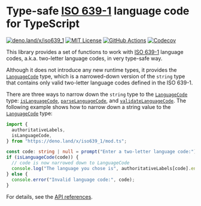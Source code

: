 <!-- deno-fmt-ignore-file -->

Type-safe [ISO 639-1] language code for TypeScript
==================================================

[![deno.land/x/iso639_1][Deno module badge]][Deno module]
[![MIT License][License badge]](./LICENSE)
[![GitHub Actions][GitHub Actions badge]][GitHub Actions]
[![Codecov][Codecov badge]][Codecov]

This library provides a set of functions to work with [ISO 639-1] language
codes, a.k.a. two-letter language codes, in very type-safe way.

Although it does not introduce any new runtime types, it provides
the [`LanguageCode`] type, which is a narrowed-down version of
the `string` type that contains only valid two-letter language codes
defined in the ISO 639-1.

There are three ways to narrow down the `string` type to the
[`LanguageCode`] type: [`isLanguageCode`], [`parseLanguageCode`],
and [`validateLanguageCode`].  The following example shows how to narrow
down a string value to the [`LanguageCode`] type:

~~~~ typescript
import {
  authoritativeLabels,
  isLanguageCode,
} from "https://deno.land/x/iso639_1/mod.ts";

const code: string | null = prompt("Enter a two-letter language code:");
if (isLanguageCode(code)) {
  // code is now narrowed down to LanguageCode
  console.log("The language you chose is", authoritativeLabels[code].en);
} else {
  console.error("Invalid language code:", code);
}
~~~~

For details, see the [API references].

[Deno module badge]: https://shield.deno.dev/x/iso639_1
[Deno module]: https://deno.land/x/iso639_1
[License badge]: https://img.shields.io/github/license/dahlia/iso639-1
[GitHub Actions badge]: https://github.com/dahlia/iso639-1/actions/workflows/test.yaml/badge.svg
[GitHub Actions]: https://github.com/dahlia/iso639-1/actions/workflows/test.yaml
[Codecov badge]: https://codecov.io/gh/dahlia/iso639-1/graph/badge.svg
[Codecov]: https://codecov.io/gh/dahlia/iso639-1
[ISO 639-1]: https://id.loc.gov/vocabulary/iso639-1.html
[`LanguageCode`]: https://deno.land/x/iso639_1/mod.ts?s=LanguageCode
[`isLanguageCode`]: https://deno.land/x/iso639_1/mod.ts?s=isLanguageCode
[`parseLanguageCode`]: https://deno.land/x/iso639_1/mod.ts?s=parseLanguageCode
[`validateLanguageCode`]: https://deno.land/x/iso639_1/mod.ts?s=validateLanguageCode
[API references]: https://deno.land/x/iso639_1/mod.ts
